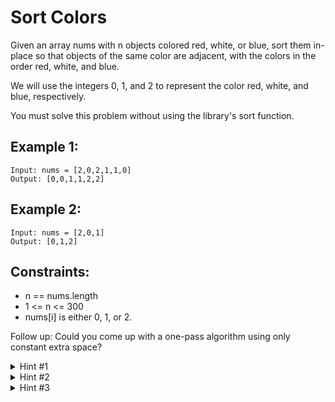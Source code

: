 # Sort Colors

Given an array nums with n objects colored red, white, or blue, sort them in-place so that objects of the same color are adjacent, with the colors in the order red, white, and blue.

We will use the integers 0, 1, and 2 to represent the color red, white, and blue, respectively.

You must solve this problem without using the library's sort function.

## Example 1:

```
Input: nums = [2,0,2,1,1,0]
Output: [0,0,1,1,2,2]
```

## Example 2:

```
Input: nums = [2,0,1]
Output: [0,1,2]
```

## Constraints:

- n == nums.length
- 1 <= n <= 300
- nums[i] is either 0, 1, or 2.

Follow up: Could you come up with a one-pass algorithm using only constant extra space?

<details>
<summary>Hint #1</summary>  
A rather straight forward solution is a two-pass algorithm using counting sort.
</details>

<details>
<summary>Hint #2</summary>
Iterate the array counting number of 0's, 1's, and 2's.
</details>

<details>
<summary>Hint #3</summary>
Overwrite array with the total number of 0's, then 1's and followed by 2's.
</details>
